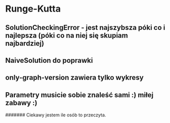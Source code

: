 # Runge-Kutta
## SolutionCheckingError - jest najszybsza póki co i najlepsza (póki co na niej się skupiam najbardziej)
## NaiveSolution do poprawki 
## only-graph-version zawiera tylko wykresy
## Parametry musicie sobie znaleść sami :) miłej zabawy :)
####### Ciekawy jestem ile osób to przeczyta.
